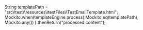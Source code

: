 String templatePath = "src\\\\test\\\\resources\\\\testFiles\\\\TestEmailTemplate.html";
    Mockito.when(templateEngine.process(
        Mockito.eq(templatePath), 
        Mockito.any())
    ).thenReturn("processed content");
